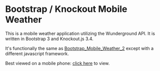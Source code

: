 # Bootstrap / Knockout Mobile Weather

This is a mobile weather application utilizing the Wunderground API.  It is written in Bootstrap 3 and Knockout.js 3.4.

It's functionally the same as [Bootstrap_Mobile_Weather_2](https://github.com/GridTrekkor/Bootstrap_Mobile_Weather_2) except with a different javascript framework. 

Best viewed on a mobile phone: [click here](http://107.170.165.106:8080/w3/) to view.